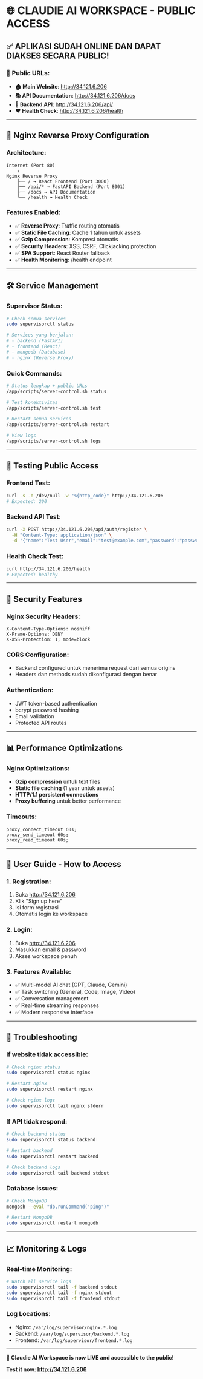 # 🌐 CLAUDIE AI WORKSPACE - PUBLIC ACCESS

## ✅ **APLIKASI SUDAH ONLINE DAN DAPAT DIAKSES SECARA PUBLIC!**

### 🚀 **Public URLs:**
- **🏠 Main Website**: http://34.121.6.206
- **📚 API Documentation**: http://34.121.6.206/docs
- **🔧 Backend API**: http://34.121.6.206/api/
- **❤️ Health Check**: http://34.121.6.206/health

---

## 🔧 **Nginx Reverse Proxy Configuration**

### **Architecture:**
```
Internet (Port 80) 
    ↓
Nginx Reverse Proxy
    ├── / → React Frontend (Port 3000)
    ├── /api/* → FastAPI Backend (Port 8001)  
    ├── /docs → API Documentation
    └── /health → Health Check
```

### **Features Enabled:**
- ✅ **Reverse Proxy**: Traffic routing otomatis
- ✅ **Static File Caching**: Cache 1 tahun untuk assets
- ✅ **Gzip Compression**: Kompresi otomatis  
- ✅ **Security Headers**: XSS, CSRF, Clickjacking protection
- ✅ **SPA Support**: React Router fallback
- ✅ **Health Monitoring**: /health endpoint

---

## 🛠 **Service Management**

### **Supervisor Status:**
```bash
# Check semua services
sudo supervisorctl status

# Services yang berjalan:
# - backend (FastAPI)
# - frontend (React)  
# - mongodb (Database)
# - nginx (Reverse Proxy)
```

### **Quick Commands:**
```bash
# Status lengkap + public URLs
/app/scripts/server-control.sh status

# Test konektivitas
/app/scripts/server-control.sh test

# Restart semua services
/app/scripts/server-control.sh restart

# View logs
/app/scripts/server-control.sh logs
```

---

## 🧪 **Testing Public Access**

### **Frontend Test:**
```bash
curl -s -o /dev/null -w "%{http_code}" http://34.121.6.206
# Expected: 200
```

### **Backend API Test:**
```bash
curl -X POST http://34.121.6.206/api/auth/register \
  -H "Content-Type: application/json" \
  -d '{"name":"Test User","email":"test@example.com","password":"password123"}'
```

### **Health Check Test:**
```bash
curl http://34.121.6.206/health
# Expected: healthy
```

---

## 🔐 **Security Features**

### **Nginx Security Headers:**
```
X-Content-Type-Options: nosniff
X-Frame-Options: DENY  
X-XSS-Protection: 1; mode=block
```

### **CORS Configuration:**
- Backend configured untuk menerima request dari semua origins
- Headers dan methods sudah dikonfigurasi dengan benar

### **Authentication:**
- JWT token-based authentication
- bcrypt password hashing
- Email validation
- Protected API routes

---

## 📊 **Performance Optimizations**

### **Nginx Optimizations:**
- **Gzip compression** untuk text files
- **Static file caching** (1 year untuk assets)
- **HTTP/1.1 persistent connections**  
- **Proxy buffering** untuk better performance

### **Timeouts:**
```nginx
proxy_connect_timeout 60s;
proxy_send_timeout 60s;
proxy_read_timeout 60s;
```

---

## 📱 **User Guide - How to Access**

### **1. Registration:**
1. Buka http://34.121.6.206
2. Klik "Sign up here" 
3. Isi form registrasi
4. Otomatis login ke workspace

### **2. Login:**
1. Buka http://34.121.6.206
2. Masukkan email & password
3. Akses workspace penuh

### **3. Features Available:**
- ✅ Multi-model AI chat (GPT, Claude, Gemini)
- ✅ Task switching (General, Code, Image, Video)
- ✅ Conversation management
- ✅ Real-time streaming responses
- ✅ Modern responsive interface

---

## 🚨 **Troubleshooting**

### **If website tidak accessible:**
```bash
# Check nginx status
sudo supervisorctl status nginx

# Restart nginx
sudo supervisorctl restart nginx

# Check nginx logs
sudo supervisorctl tail nginx stderr
```

### **If API tidak respond:**
```bash
# Check backend status
sudo supervisorctl status backend

# Restart backend
sudo supervisorctl restart backend

# Check backend logs  
sudo supervisorctl tail backend stdout
```

### **Database issues:**
```bash
# Check MongoDB
mongosh --eval "db.runCommand('ping')"

# Restart MongoDB
sudo supervisorctl restart mongodb
```

---

## 📈 **Monitoring & Logs**

### **Real-time Monitoring:**
```bash
# Watch all service logs
sudo supervisorctl tail -f backend stdout
sudo supervisorctl tail -f nginx stdout  
sudo supervisorctl tail -f frontend stdout
```

### **Log Locations:**
- Nginx: `/var/log/supervisor/nginx.*.log`
- Backend: `/var/log/supervisor/backend.*.log`
- Frontend: `/var/log/supervisor/frontend.*.log`

---

**🎉 Claudie AI Workspace is now LIVE and accessible to the public!**

**Test it now: http://34.121.6.206**
